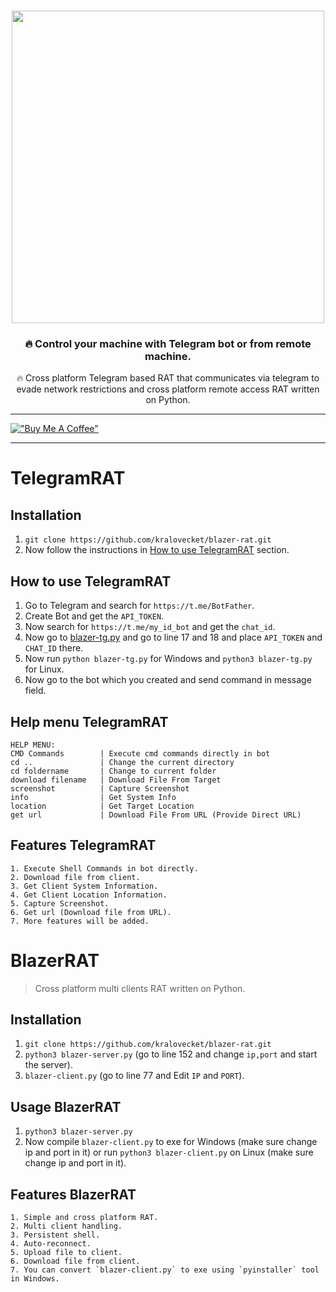 <br>

<p align="center"><img src="https://img.shields.io/badge/BlazerRAT-2CA5E0?logo=telegram&logoColor=white" width="500px"></p>
<h3 align="center">🔥 Control your machine with Telegram bot or from remote machine.</h3> <p
align="center">🔥 Cross platform Telegram based RAT that communicates via telegram to evade network restrictions and cross platform remote access RAT written on Python.</p>

---

[!["Buy Me A Coffee"](https://www.buymeacoffee.com/assets/img/custom_images/orange_img.png)](https://www.buymeacoffee.com/kraloveckey)

---

# TelegramRAT
    
## Installation

1. `git clone https://github.com/kralovecket/blazer-rat.git`
2. Now follow the instructions in [How to use TelegramRAT](#how-to-use-telegramrat) section.

## How to use TelegramRAT

1. Go to Telegram and search for `https://t.me/BotFather`.
2. Create Bot and get the `API_TOKEN`.
3. Now search for `https://t.me/my_id_bot` and get the `chat_id`.
4. Now go to [blazer-tg.py](./blazer-tg.py) and go to line 17 and 18 and place `API_TOKEN` and `CHAT_ID` there.
5. Now run `python blazer-tg.py` for Windows and `python3 blazer-tg.py` for Linux.
6. Now go to the bot which you created and send command in message field.

## Help menu TelegramRAT

    HELP MENU:
    CMD Commands        | Execute cmd commands directly in bot
    cd ..               | Change the current directory
    cd foldername       | Change to current folder
    download filename   | Download File From Target
    screenshot          | Capture Screenshot
    info                | Get System Info
    location            | Get Target Location
    get url             | Download File From URL (Provide Direct URL)
    
## Features TelegramRAT

    1. Execute Shell Commands in bot directly.
    2. Download file from client.
    3. Get Client System Information.
    4. Get Client Location Information.
    5. Capture Screenshot.
    6. Get url (Download file from URL).
    7. More features will be added.
    
# BlazerRAT

> Cross platform multi clients RAT written on Python.

## Installation

1. `git clone https://github.com/kralovecket/blazer-rat.git`
2. `python3 blazer-server.py` (go to line 152 and change `ip,port` and start the server).
3. `blazer-client.py` (go to line 77 and Edit `IP` and `PORT`).
    
## Usage BlazerRAT

1. `python3 blazer-server.py`
2. Now compile `blazer-client.py` to exe for Windows (make sure change ip and port in it) or run `python3 blazer-client.py` on Linux (make sure change ip and port in it).
    
## Features BlazerRAT

    1. Simple and cross platform RAT.
    2. Multi client handling.
    3. Persistent shell.
    4. Auto-reconnect.
    5. Upload file to client.
    6. Download file from client.
    7. You can convert `blazer-client.py` to exe using `pyinstaller` tool in Windows.
